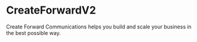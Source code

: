 # CreateForwardV2
Create Forward Communications helps you build and scale your business in the best possible way.
